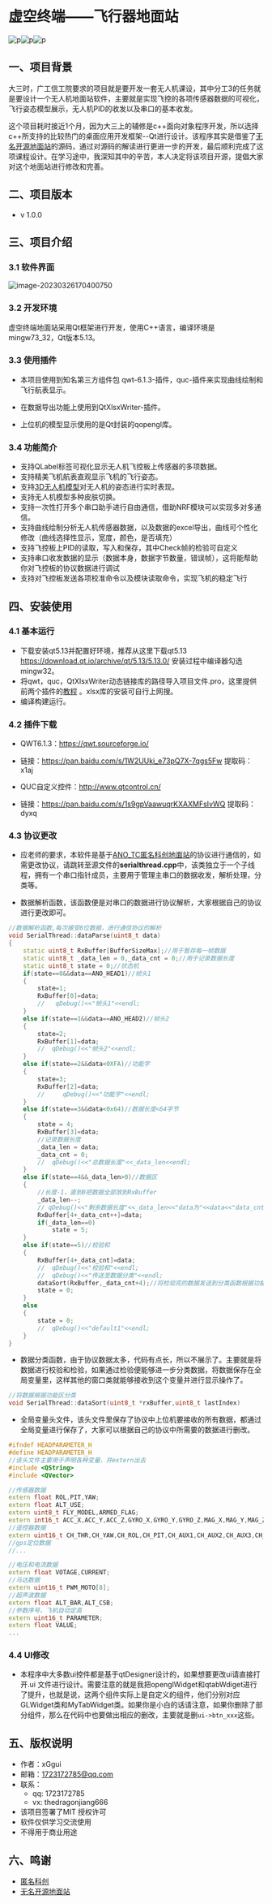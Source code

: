 # 虚空终端——飞行器地面站

![p](https://img.shields.io/github/forks/xGgui-d/VoidTerminal-DroneGroundStation?style=plastic)![p](https://img.shields.io/github/stars/xGgui-d?color=yellow&style=plastic)![p](https://img.shields.io/github/license/xGgui-d/VoidTerminal-DroneGroundStation?style=plastic)

## 一、项目背景

​		大三时，广工信工院要求的项目就是要开发一套无人机课设，其中分工3的任务就是要设计一个无人机地面站软件，主要就是实现飞控的各项传感器数据的可视化，飞行姿态模型展示，无人机PID的收发以及串口的基本收发。

​		这个项目耗时接近1个月，因为大三上的辅修是c++面向对象程序开发，所以选择c++所支持的比较热门的桌面应用开发框架--Qt进行设计。该程序其实是借鉴了[无名开源地面站](https://github.com/wustyuyi/NGroundStation)的源码，通过对源码的解读进行更进一步的开发，最后顺利完成了这项课程设计。在学习途中，我深知其中的辛苦，本人决定将该项目开源，提倡大家对这个地面站进行修改和完善。

## 二、项目版本

* v 1.0.0

## 三、项目介绍

### 3.1 软件界面

![image-20230326170400750](doc/img.png)

### 3.2 开发环境

​		虚空终端地面站采用Qt框架进行开发，使用C++语言，编译环境是mingw73_32，Qt版本5.13。

### 3.3 使用插件

* 本项目使用到知名第三方组件包 qwt-6.1.3-插件，quc-插件来实现曲线绘制和飞行航表显示。

* 在数据导出功能上使用到QtXlsxWriter-插件。
* 上位机的模型显示使用的是Qt封装的qopengl库。

### 3.4 功能简介

* 支持QLabel标签可视化显示无人机飞控板上传感器的多项数据。
* 支持精美飞机航表直观显示飞机的飞行姿态。
* 支持[3D无人机模型](https://www.3dcool.net/)对无人机的姿态进行实时表现。
* 支持无人机模型多种皮肤切换。
* 支持一次性打开多个串口助手进行自由通信，借助NRF模块可以实现多对多通信。
* 支持曲线绘制分析无人机传感器数据，以及数据的excel导出，曲线可个性化修改（曲线选择性显示，宽度，颜色，是否填充）
* 支持飞控板上PID的读取，写入和保存，其中Check帧的检验可自定义
* 支持串口收发数据的显示（数据本身，数据字节数量，错误帧），这将能帮助你对飞控板的协议数据进行调试
* 支持对飞控板发送各项校准命令以及模块读取命令，实现飞机的稳定飞行

## 四、安装使用

### 4.1 基本运行

* 下载安装qt5.13并配置好环境，推荐从这里下载qt5.13 https://download.qt.io/archive/qt/5.13/5.13.0/ 安装过程中编译器勾选mingw32。
* 将qwt，quc，QtXlsxWriter动态链接库的路径导入项目文件.pro，这里提供前两个插件的[教程](doc/quc和qwt插件的安装.docx) 。xlsx库的安装可自行上网搜。
* 编译构建运行。

### 4.2 插件下载

* QWT6.1.3：https://qwt.sourceforge.io/

* 链接：https://pan.baidu.com/s/1W2UUki_e73pQ7X-7qgs5Fw 提取码：x1aj

* QUC自定义控件：http://www.qtcontrol.cn/

* 链接：https://pan.baidu.com/s/1s9gpVaawuqrKXAXMFsIvWQ 提取码：dyxq

### 4.3 协议更改

* 应老师的要求，本软件是基于[ANO_TC匿名科创地面站](http://anotc.com/wiki/welcome)的协议进行通信的，如需更改协议，请跳转至源文件的**serialthread.cpp**中，该类独立于一个子线程，拥有一个串口指针成员，主要用于管理主串口的数据收发，解析处理，分类等。

* 数据解析函数，该函数便是对串口的数据进行协议解析，大家根据自己的协议进行更改即可。

```cpp
//数据解析函数,每次接受8位数据，进行通信协议的解析
void SerialThread::dataParse(uint8_t data)
{
    static uint8_t RxBuffer[BufferSizeMax];//用于暂存每一帧数据
    static uint8_t _data_len = 0,_data_cnt = 0;//用于记录数据长度
    static uint8_t state = 0;//状态机
    if(state==0&&data==ANO_HEAD1)//帧头1
    {
        state=1;
        RxBuffer[0]=data;
        //   qDebug()<<"帧头1"<<endl;
    }
    else if(state==1&&data==ANO_HEAD2)//帧头2
    {
        state=2;
        RxBuffer[1]=data;
        //  qDebug()<<"帧头2"<<endl;
    }
    else if(state==2&&data<0XFA)//功能字
    {
        state=3;
        RxBuffer[2]=data;
        //     qDebug()<<"功能字"<<endl;
    }
    else if(state==3&&data<0x64)//数据长度<64字节
    {
        state = 4;
        RxBuffer[3]=data;
        //记录数据长度
        _data_len = data;
        _data_cnt = 0;
        //  qDebug()<<"总数据长度"<<_data_len<<endl;
    }
    else if(state==4&&_data_len>0)//数据区
    {
        //长度-1，直到0把数据全部放到RxBuffer
        _data_len--;
        // qDebug()<<"剩余数据长度"<<_data_len<<"data为"<<data<<"data_cnt为"<<_data_cnt<<endl;
        RxBuffer[4+_data_cnt++]=data;
        if(_data_len==0)
            state = 5;
    }
    else if(state==5)//校验和
    {
        RxBuffer[4+_data_cnt]=data;
        //  qDebug()<<"校验和"<<endl;
        //  qDebug()<<"传送至数据分类"<<endl;
        dataSort(RxBuffer,_data_cnt+4);//将检验完的数据发送到分类函数根据功能号分类
        state = 0;
    }
    else
    {
        state = 0;
        //  qDebug()<<"default1"<<endl;
    }
}
```

* 数据分类函数，由于协议数据太多，代码有点长，所以不展示了。主要就是将数据进行校验和检验，如果通过检验便能够进一步分类数据，将数据保存在全局变量里，这样其他的窗口类就能够接收到这个变量并进行显示操作了。

```cpp
//将数据根据功能区分类
void SerialThread::dataSort(uint8_t *rxBuffer,uint8_t lastIndex)
```

* 全局变量头文件，该头文件里保存了协议中上位机要接收的所有数据，都通过全局变量进行保存了，大家可以根据自己的协议中所需要的数据进行删改。

```cpp
#ifndef HEADPARAMETER_H
#define HEADPARAMETER_H
//该头文件主要用于声明各种变量，并extern出去
#include <QString>
#include <QVector>

//传感器数据
extern float ROL,PIT,YAW;
extern float ALT_USE;
extern uint8_t FLY_MODEL,ARMED_FLAG;
extern int16_t ACC_X,ACC_Y,ACC_Z,GYRO_X,GYRO_Y,GYRO_Z,MAG_X,MAG_Y,MAG_Z;
//遥控器数据
extern uint16_t CH_THR,CH_YAW,CH_ROL,CH_PIT,CH_AUX1,CH_AUX2,CH_AUX3,CH_AUX4,CH_AUX5,CH_AUX6;
//gps定位数据
//...

//电压和电流数据
extern float VOTAGE,CURRENT;
//马达数据
extern uint16_t PWM_MOTO[8];
//超声波数据
extern float ALT_BAR,ALT_CSB;
//参数序号，飞机自动定高
extern uint16_t PARAMETER;
extern float VALUE;
...
```

### 4.4 UI修改

* 本程序中大多数ui控件都是基于qtDesigner设计的，如果想要更改ui请直接打开.ui 文件进行设计。需要注意的就是我把openglWidget和qtabWdiget进行了提升，也就是说，这两个组件实际上是自定义的组件，他们分别对应GLWidget类和MyTabWidget类。如果你是小白的话请注意，如果你删除了部分组件，那么在代码中也要做出相应的删改，主要就是删`ui->btn_xxx`这些。

## 五、版权说明

* 作者：xGgui
* 邮箱：1723172785@qq.com
* 联系：
  * qq: 1723172785    
  * vx: thedragonjiang666
* 该项目签署了MIT 授权许可
* 软件仅供学习交流使用
* 不得用于商业用途

## 六、鸣谢

*  [匿名科创](http://anotc.com/wiki/welcome)
* [无名开源地面站](https://github.com/wustyuyi/NGroundStation)

